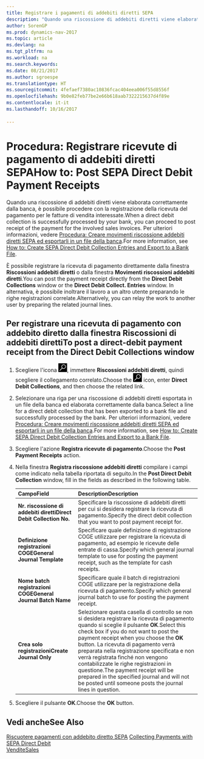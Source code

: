 ```yaml
---
title: Registrare i pagamenti di addebiti diretti SEPA
description: "Quando una riscossione di addebiti diretti viene elaborata correttamente dalla banca, è possibile procedere con la registrazione della ricevuta del pagamento per le fatture di vendita interessate."
author: SorenGP
ms.prod: dynamics-nav-2017
ms.topic: article
ms.devlang: na
ms.tgt_pltfrm: na
ms.workload: na
ms.search.keywords: 
ms.date: 08/21/2017
ms.author: sgroespe
ms.translationtype: HT
ms.sourcegitcommit: 4fefaef7380ac10836fcac404eea006f55d8556f
ms.openlocfilehash: 9b0e82feb77be2e66b618aab7322215637d4f89e
ms.contentlocale: it-it
ms.lasthandoff: 10/16/2017

---
```

# <a name="how-to-post-sepa-direct-debit-payment-receipts"></a><span data-ttu-id="8a90f-103">Procedura: Registrare ricevute di pagamento di addebiti diretti SEPA</span><span class="sxs-lookup"><span data-stu-id="8a90f-103">How to: Post SEPA Direct Debit Payment Receipts</span></span>
<span data-ttu-id="8a90f-104">Quando una riscossione di addebiti diretti viene elaborata correttamente dalla banca, è possibile procedere con la registrazione della ricevuta del pagamento per le fatture di vendita interessate.</span><span class="sxs-lookup"><span data-stu-id="8a90f-104">When a direct debit collection is successfully processed by your bank, you can proceed to post receipt of the payment for the involved sales invoices.</span></span> <span data-ttu-id="8a90f-105">Per ulteriori informazioni, vedere [Procedura: Creare movimenti riscossione addebiti diretti SEPA ed esportarli in un file della banca](finance-how-create-sepa-direct-debit-collection-entries-export-bank-file.md).</span><span class="sxs-lookup"><span data-stu-id="8a90f-105">For more information, see [How to: Create SEPA Direct Debit Collection Entries and Export to a Bank File](finance-how-create-sepa-direct-debit-collection-entries-export-bank-file.md).</span></span>  

<span data-ttu-id="8a90f-106">È possibile registrare la ricevuta di pagamento direttamente dalla finestra **Riscossioni addebiti diretti** o dalla finestra **Movimenti riscossioni addebiti diretti**.</span><span class="sxs-lookup"><span data-stu-id="8a90f-106">You can post the payment receipt directly from the **Direct Debit Collections** window or the **Direct Debit Collect. Entries** window.</span></span> <span data-ttu-id="8a90f-107">In alternativa, è possibile inoltrare il lavoro a un altro utente preparando le righe registrazioni correlate.</span><span class="sxs-lookup"><span data-stu-id="8a90f-107">Alternatively, you can relay the work to another user by preparing the related journal lines.</span></span>  

## <a name="to-post-a-direct-debit-payment-receipt-from-the-direct-debit-collections-window"></a><span data-ttu-id="8a90f-108">Per registrare una ricevuta di pagamento con addebito diretto dalla finestra Riscossioni di addebiti diretti</span><span class="sxs-lookup"><span data-stu-id="8a90f-108">To post a direct-debit payment receipt from the Direct Debit Collections window</span></span>  
1. <span data-ttu-id="8a90f-109">Scegliere l'icona ![Cerca pagina o report](media/ui-search/search_small.png "icona Cerca pagina o report"), immettere **Riscossioni addebiti diretti**, quindi scegliere il collegamento correlato.</span><span class="sxs-lookup"><span data-stu-id="8a90f-109">Choose the ![Search for Page or Report](media/ui-search/search_small.png "Search for Page or Report icon") icon, enter **Direct Debit Collections**, and then choose the related link.</span></span>  
2. <span data-ttu-id="8a90f-110">Selezionare una riga per una riscossione di addebiti diretti esportata in un file della banca ed elaborata correttamente dalla banca.</span><span class="sxs-lookup"><span data-stu-id="8a90f-110">Select a line for a direct debit collection that has been exported to a bank file and successfully processed by the bank.</span></span> <span data-ttu-id="8a90f-111">Per ulteriori informazioni, vedere [Procedura: Creare movimenti riscossione addebiti diretti SEPA ed esportarli in un file della banca](finance-how-create-sepa-direct-debit-collection-entries-export-bank-file.md).</span><span class="sxs-lookup"><span data-stu-id="8a90f-111">For more information, see [How to: Create SEPA Direct Debit Collection Entries and Export to a Bank File](finance-how-create-sepa-direct-debit-collection-entries-export-bank-file.md).</span></span>  
3. <span data-ttu-id="8a90f-112">Scegliere l'azione **Registra ricevute di pagamento**.</span><span class="sxs-lookup"><span data-stu-id="8a90f-112">Choose the **Post Payment Receipts** action.</span></span>  
4. <span data-ttu-id="8a90f-113">Nella finestra **Registra riscossione addebiti diretti** compilare i campi come indicato nella tabella riportata di seguito.</span><span class="sxs-lookup"><span data-stu-id="8a90f-113">In the **Post Direct Debit Collection** window, fill in the fields as described in the following table.</span></span>  

    |<span data-ttu-id="8a90f-114">Campo</span><span class="sxs-lookup"><span data-stu-id="8a90f-114">Field</span></span>|<span data-ttu-id="8a90f-115">Description</span><span class="sxs-lookup"><span data-stu-id="8a90f-115">Description</span></span>|  
    |---------------------------------|---------------------------------------|  
    |<span data-ttu-id="8a90f-116">**Nr. riscossione di addebiti diretti**</span><span class="sxs-lookup"><span data-stu-id="8a90f-116">**Direct Debit Collection No.**</span></span>|<span data-ttu-id="8a90f-117">Specificare la riscossione di addebiti diretti per cui si desidera registrare la ricevuta di pagamento.</span><span class="sxs-lookup"><span data-stu-id="8a90f-117">Specify the direct debit collection that you want to post payment receipt for.</span></span>|  
    |<span data-ttu-id="8a90f-118">**Definizione registrazioni COGE**</span><span class="sxs-lookup"><span data-stu-id="8a90f-118">**General Journal Template**</span></span>|<span data-ttu-id="8a90f-119">Specificare quale definizione di registrazione COGE utilizzare per registrare la ricevuta di pagamento, ad esempio le ricevute delle entrate di cassa.</span><span class="sxs-lookup"><span data-stu-id="8a90f-119">Specify which general journal template to use for posting the payment receipt, such as the template for cash receipts.</span></span>|  
    |<span data-ttu-id="8a90f-120">**Nome batch registrazioni COGE**</span><span class="sxs-lookup"><span data-stu-id="8a90f-120">**General Journal Batch Name**</span></span>|<span data-ttu-id="8a90f-121">Specificare quale il batch di registrazioni COGE utilizzare per la registrazione della ricevuta di pagamento.</span><span class="sxs-lookup"><span data-stu-id="8a90f-121">Specify which general journal batch to use for posting the payment receipt.</span></span>|  
    |<span data-ttu-id="8a90f-122">**Crea solo registrazioni**</span><span class="sxs-lookup"><span data-stu-id="8a90f-122">**Create Journal Only**</span></span>|<span data-ttu-id="8a90f-123">Selezionare questa casella di controllo se non si desidera registrare la ricevuta di pagamento quando si sceglie il pulsante **OK**.</span><span class="sxs-lookup"><span data-stu-id="8a90f-123">Select this check box if you do not want to post the payment receipt when you choose the **OK** button.</span></span> <span data-ttu-id="8a90f-124">La ricevuta di pagamento verrà preparata nella registrazione specificata e non verrà registrata finché non vengono contabilizzate le righe registrazioni in questione.</span><span class="sxs-lookup"><span data-stu-id="8a90f-124">The payment receipt will be prepared in the specified journal and will not be posted until someone posts the journal lines in question.</span></span>|  

5. <span data-ttu-id="8a90f-125">Scegliere il pulsante **OK**.</span><span class="sxs-lookup"><span data-stu-id="8a90f-125">Choose the **OK** button.</span></span>  

## <a name="see-also"></a><span data-ttu-id="8a90f-126">Vedi anche</span><span class="sxs-lookup"><span data-stu-id="8a90f-126">See Also</span></span>  
 <span data-ttu-id="8a90f-127">[Riscuotere pagamenti con addebito diretto SEPA](finance-collect-payments-with-sepa-direct-debit.md) </span><span class="sxs-lookup"><span data-stu-id="8a90f-127">[Collecting Payments with SEPA Direct Debit](finance-collect-payments-with-sepa-direct-debit.md) </span></span>  
 [<span data-ttu-id="8a90f-128">Vendite</span><span class="sxs-lookup"><span data-stu-id="8a90f-128">Sales</span></span>](sales-manage-sales.md)

